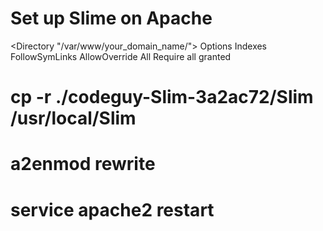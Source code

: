 # Set up Slime on Apache
   <Directory "/var/www/your_domain_name/">
        Options Indexes FollowSymLinks
        AllowOverride All
        Require all granted
    </Directory>
    
 # cp -r ./codeguy-Slim-3a2ac72/Slim /usr/local/Slim
 # a2enmod rewrite
 # service apache2 restart
 
    
